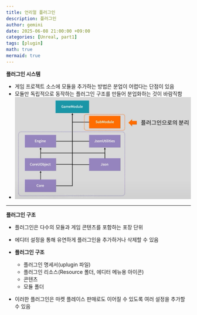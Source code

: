 ```yaml
---
title: 언리얼 플러그인
description: 플러그인
author: gemini
date: 2025-06-08 21:00:00 +09:00
categories: [Unreal, part1]
tags: [plugin]
math: true
mermaid: true
---
```


**플러그인 시스템**
- 게임 프로젝트 소스에 모듈을 추가하는 방법은 분업이 어렵다는 단점이 있음
- 모듈만 독립적으로 동작하는 플러그인 구조를 만들어 분업화하는 것이 바람직함
- ![플러그인 시스템.png](/assets/img/posts/file_photos/플러그인%20시스템.png)

---------------------------------------------------------

**플러그인 구조**
- 플러그인은 다수의 모듈과 게임 콘텐츠를 포함하는 포장 단위
- 에디터 설정을 통해 유연하게 플러그인을 추가하거나 삭제할 수 있음
- **플러그인 구조**
	- 플러그인 명세서(uplugin 파일)
	- 플러그인 리소스(Resource 폴더, 에디터 메뉴용 아이콘)
	- 콘텐츠
	- 모듈 폴더

- 이러한 플러그인은 마켓 플레이스 판매로도 이어질 수 있도록 여러 설정을 추가할 수 있음